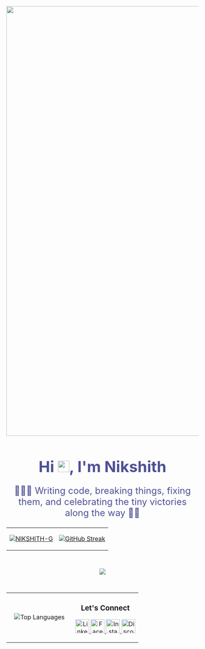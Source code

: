 <p align="center">
  <img width="1162" height="1124" alt="Devices" src="https://github.com/user-attachments/assets/a6a45c9a-e31b-467f-ab84-3298bef5bdf8" />
</p>


<h1 align="center" style="border: none; color: rgb(78,80,148); font-size: 2.5rem; margin-bottom: 0;">
    Hi <img src="https://media.giphy.com/media/hvRJCLFzcasrR4ia7z/giphy.gif" width="30px" />, I'm Nikshith
</h1>


<p align="center" style="border: none;color: rgb(78,80,148); font-weight: normal; font-size: 1.5rem;">
  👨🏻‍💻 Writing code, breaking things, fixing them, and celebrating the tiny victories along the way 🎉😎
</p>

<table align="center">
<tr>
  <td>
    
<a href="" target="blank"><img align="center" src="https://github-readme-stats.vercel.app/api?username=NIKSHITH-G&theme=blue_navy&hide_border=false&include_all_commits=true&count_private=true" alt="NIKSHITH-G"/></a>
  </td>
  <td>
<a href="https://git.io/streak-stats"><img src="https://streak-stats.demolab.com?user=NIKSHITH-G&theme=blue-navy&short_numbers=true&date_format=j%20M%5B%20Y%5D&mode=weekly" alt="GitHub Streak" /></a>  </td>
<tr>
</table>


<br>
<p align="center">
  <a href="https://skillicons.dev">
    <img src="https://skillicons.dev/icons?i=py,django,github,java,html,css,js,mysql,mongodb,react&perline=10" />
  </a>
</p>
<br>
<table align="center">
  <tr>
    <!-- Left: Top Languages -->
    <td align="center" width="50%">
      <img src="https://github-readme-stats.vercel.app/api/top-langs/?username=NIKSHITH-G&theme=blue_navy&hide_border=false&include_all_commits=true&count_private=true&layout=compact" alt="Top Languages"/>
    </td>
    <td align="center" width="50%">
      <h3>Let's Connect</h3>
      <p>
        <a href="https://linkedin.com/in/nikshith-g-08368a246/" target="_blank">
          <img src="https://raw.githubusercontent.com/rahuldkjain/github-profile-readme-generator/master/src/images/icons/Social/linked-in-alt.svg" alt="LinkedIn" height="36" width="36" />
        </a>
        <a href="https://fb.com/NIKSHITH.NIKKY.3" target="_blank">
          <img src="https://raw.githubusercontent.com/rahuldkjain/github-profile-readme-generator/master/src/images/icons/Social/facebook.svg" alt="Facebook" height="36" width="36" />
        </a>
        <a href="https://instagram.com/nikky_senpai/" target="_blank">
          <img src="https://raw.githubusercontent.com/rahuldkjain/github-profile-readme-generator/master/src/images/icons/Social/instagram.svg" alt="Instagram" height="36" width="36" />
        </a>
        <a href="https://discord.gg/SxFNyqAV" target="_blank">
          <img src="https://raw.githubusercontent.com/rahuldkjain/github-profile-readme-generator/master/src/images/icons/Social/discord.svg" alt="Discord" height="36" width="36" />
        </a>
      </p>
    </td>
  </tr>
</table>
